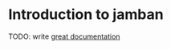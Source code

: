 # Introduction to jamban

TODO: write [great documentation](http://jacobian.org/writing/what-to-write/)
